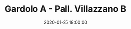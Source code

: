 ---
title: Gardolo A - Pall. Villazzano B
date: 2020-01-25 18:00:00
squadra-a: Bc Gardolo A
punteggio-a: 
squadra-b: Pall. Villazzano B
punteggio-b: 
partite/squadra: under-18-19-20
luogo: Centro Sportivo Trento Nord
categoria: under 18
---